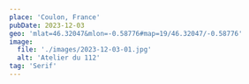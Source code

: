 ```yaml
---
place: 'Coulon, France'
pubDate: 2023-12-03
geo: 'mlat=46.32047&mlon=-0.58776#map=19/46.32047/-0.58776'
image:
  file: './images/2023-12-03-01.jpg'
  alt: 'Atelier du 112'
tag: 'Serif'
---
```


